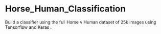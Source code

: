 # Horse_Human_Classification
Build a classifier using the full Horse v Human dataset of 25k images using Tensorflow and Keras .

